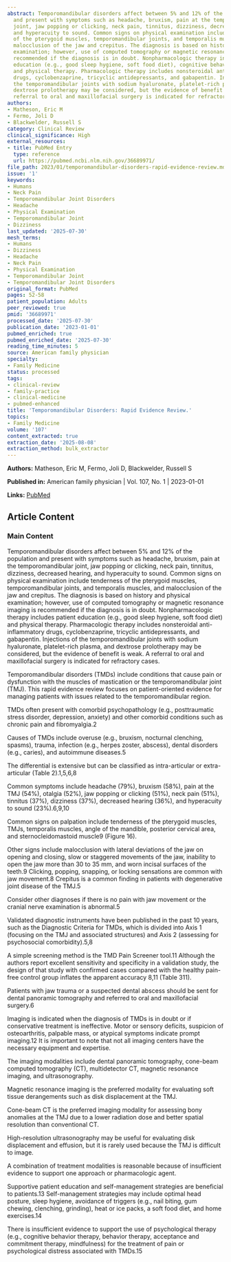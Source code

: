 ```yaml
---
abstract: Temporomandibular disorders affect between 5% and 12% of the population
  and present with symptoms such as headache, bruxism, pain at the temporomandibular
  joint, jaw popping or clicking, neck pain, tinnitus, dizziness, decreased hearing,
  and hyperacuity to sound. Common signs on physical examination include tenderness
  of the pterygoid muscles, temporomandibular joints, and temporalis muscles, and
  malocclusion of the jaw and crepitus. The diagnosis is based on history and physical
  examination; however, use of computed tomography or magnetic resonance imaging is
  recommended if the diagnosis is in doubt. Nonpharmacologic therapy includes patient
  education (e.g., good sleep hygiene, soft food diet), cognitive behavior therapy,
  and physical therapy. Pharmacologic therapy includes nonsteroidal anti-inflammatory
  drugs, cyclobenzaprine, tricyclic antidepressants, and gabapentin. Injections of
  the temporomandibular joints with sodium hyaluronate, platelet-rich plasma, and
  dextrose prolotherapy may be considered, but the evidence of benefit is weak. A
  referral to oral and maxillofacial surgery is indicated for refractory cases.
authors:
- Matheson, Eric M
- Fermo, Joli D
- Blackwelder, Russell S
category: Clinical Review
clinical_significance: High
external_resources:
- title: PubMed Entry
  type: reference
  url: https://pubmed.ncbi.nlm.nih.gov/36689971/
file_path: 2023/01/temporomandibular-disorders-rapid-evidence-review.md
issue: '1'
keywords:
- Humans
- Neck Pain
- Temporomandibular Joint Disorders
- Headache
- Physical Examination
- Temporomandibular Joint
- Dizziness
last_updated: '2025-07-30'
mesh_terms:
- Humans
- Dizziness
- Headache
- Neck Pain
- Physical Examination
- Temporomandibular Joint
- Temporomandibular Joint Disorders
original_format: PubMed
pages: 52-58
patient_population: Adults
peer_reviewed: true
pmid: '36689971'
processed_date: '2025-07-30'
publication_date: '2023-01-01'
pubmed_enriched: true
pubmed_enriched_date: '2025-07-30'
reading_time_minutes: 5
source: American family physician
specialty:
- Family Medicine
status: processed
tags:
- clinical-review
- family-practice
- clinical-medicine
- pubmed-enhanced
title: 'Temporomandibular Disorders: Rapid Evidence Review.'
topics:
- Family Medicine
volume: '107'
content_extracted: true
extraction_date: '2025-08-08'
extraction_method: bulk_extractor
---
```


**Authors:** Matheson, Eric M, Fermo, Joli D, Blackwelder, Russell S

**Published in:** American family physician | Vol. 107, No. 1 | 2023-01-01

**Links:** [PubMed](https://pubmed.ncbi.nlm.nih.gov/36689971/)


## Article Content


### Main Content


Temporomandibular disorders affect between 5% and 12% of the population and present with symptoms such as headache, bruxism, pain at the temporomandibular joint, jaw popping or clicking, neck pain, tinnitus, dizziness, decreased hearing, and hyperacuity to sound. Common signs on physical examination include tenderness of the pterygoid muscles, temporomandibular joints, and temporalis muscles, and malocclusion of the jaw and crepitus. The diagnosis is based on history and physical examination; however, use of computed tomography or magnetic resonance imaging is recommended if the diagnosis is in doubt. Nonpharmacologic therapy includes patient education (e.g., good sleep hygiene, soft food diet) and physical therapy. Pharmacologic therapy includes nonsteroidal anti-inflammatory drugs, cyclobenzaprine, tricyclic antidepressants, and gabapentin. Injections of the temporomandibular joints with sodium hyaluronate, platelet-rich plasma, and dextrose prolotherapy may be considered, but the evidence of benefit is weak. A referral to oral and maxillofacial surgery is indicated for refractory cases.

Temporomandibular disorders (TMDs) include conditions that cause pain or dysfunction with the muscles of mastication or the temporomandibular joint (TMJ). This rapid evidence review focuses on patient-oriented evidence for managing patients with issues related to the temporomandibular region.

TMDs often present with comorbid psychopathology (e.g., posttraumatic stress disorder, depression, anxiety) and other comorbid conditions such as chronic pain and fibromyalgia.2

Causes of TMDs include overuse (e.g., bruxism, nocturnal clenching, spasms), trauma, infection (e.g., herpes zoster, abscess), dental disorders (e.g., caries), and autoimmune diseases.5

The differential is extensive but can be classified as intra-articular or extra-articular (Table 2).1,5,6,8

Common symptoms include headache (79%), bruxism (58%), pain at the TMJ (54%), otalgia (52%), jaw popping or clicking (51%), neck pain (51%), tinnitus (37%), dizziness (37%), decreased hearing (36%), and hyperacuity to sound (23%).6,9,10

Common signs on palpation include tenderness of the pterygoid muscles, TMJs, temporalis muscles, angle of the mandible, posterior cervical area, and sternocleidomastoid muscle9 (Figure 16).

Other signs include malocclusion with lateral deviations of the jaw on opening and closing, slow or staggered movements of the jaw, inability to open the jaw more than 30 to 35 mm, and worn incisal surfaces of the teeth.9 Clicking, popping, snapping, or locking sensations are common with jaw movement.8 Crepitus is a common finding in patients with degenerative joint disease of the TMJ.5

Consider other diagnoses if there is no pain with jaw movement or the cranial nerve examination is abnormal.5

Validated diagnostic instruments have been published in the past 10 years, such as the Diagnostic Criteria for TMDs, which is divided into Axis 1 (focusing on the TMJ and associated structures) and Axis 2 (assessing for psychosocial comorbidity).5,8

A simple screening method is the TMD Pain Screener tool.11 Although the authors report excellent sensitivity and specificity in a validation study, the design of that study with confirmed cases compared with the healthy pain-free control group inflates the apparent accuracy 8,11 (Table 311).

Patients with jaw trauma or a suspected dental abscess should be sent for dental panoramic tomography and referred to oral and maxillofacial surgery.6

Imaging is indicated when the diagnosis of TMDs is in doubt or if conservative treatment is ineffective. Motor or sensory deficits, suspicion of osteoarthritis, palpable mass, or atypical symptoms indicate prompt imaging.12 It is important to note that not all imaging centers have the necessary equipment and expertise.

The imaging modalities include dental panoramic tomography, cone-beam computed tomography (CT), multidetector CT, magnetic resonance imaging, and ultrasonography.

Magnetic resonance imaging is the preferred modality for evaluating soft tissue derangements such as disk displacement at the TMJ.

Cone-beam CT is the preferred imaging modality for assessing bony anomalies at the TMJ due to a lower radiation dose and better spatial resolution than conventional CT.

High-resolution ultrasonography may be useful for evaluating disk displacement and effusion, but it is rarely used because the TMJ is difficult to image.

A combination of treatment modalities is reasonable because of insufficient evidence to support one approach or pharmacologic agent.

Supportive patient education and self-management strategies are beneficial to patients.13 Self-management strategies may include optimal head posture, sleep hygiene, avoidance of triggers (e.g., nail biting, gum chewing, clenching, grinding), heat or ice packs, a soft food diet, and home exercises.14

There is insufficient evidence to support the use of psychological therapy (e.g., cognitive behavior therapy, behavior therapy, acceptance and commitment therapy, mindfulness) for the treatment of pain or psychological distress associated with TMDs.15